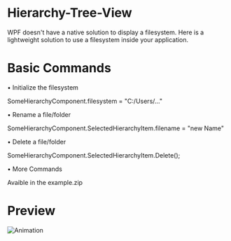 # Hierarchy-Tree-View
WPF doesn't have a native solution to display a filesystem. Here is a lightweight solution to use a filesystem inside your application.

# Basic Commands


• Initialize the filesystem

SomeHierarchyComponent.filesystem = "C:/Users/..."

• Rename a file/folder

SomeHierarchyComponent.SelectedHierarchyItem.filename = "new Name"

• Delete a file/folder

SomeHierarchyComponent.SelectedHierarchyItem.Delete();

• More Commands

Avaible in the example.zip

# Preview

![Animation](https://user-images.githubusercontent.com/4529150/172671733-b26b2539-37b2-49e2-8dae-fc0c516c85fd.gif)
